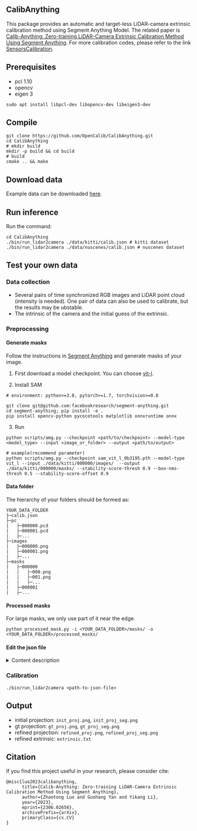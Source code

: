 ## CalibAnything

This package provides an automatic and target-less LiDAR-camera extrinsic calibration method using Segment Anything Model. The related paper is [Calib-Anything: Zero-training LiDAR-Camera Extrinsic Calibration Method Using Segment Anything](https://arxiv.org/abs/2306.02656). For more calibration codes, please refer to the link <a href="https://github.com/PJLab-ADG/SensorsCalibration" title="SensorsCalibration">SensorsCalibration</a>.

## Prerequisites
- pcl 1.10
- opencv
- eigen 3
```
sudo apt install libpcl-dev libopencv-dev libeigen3-dev
```

## Compile
```shell
git clone https://github.com/OpenCalib/CalibAnything.git
cd CalibAnything
# mkdir build
mkdir -p build && cd build
# build
cmake .. && make
```

## Download data

Example data can be downloaded [here](https://drive.google.com/file/d/1OCtbIGilLOBnHzY5VNHqRZzbxXj3xiXc/view?usp=drive_link).

## Run inference

Run the command:
```shell
cd CalibAnything
./bin/run_lidar2camera ./data/kitti/calib.json # kitti dataset
./bin/run_lidar2camera ./data/nuscenes/calib.json # nuscenes dataset
```

## Test your own data

### Data collection

- Several pairs of time synchronized RGB images and LiDAR point cloud (intensity is needed). One pair of data can also be used to calibrate, but the results may be ubstable.
- The intrinsic of the camera and the initial guess of the extrinsic.

### Preprocessing

#### Generate masks

Follow the instructions in [Segment Anything](https://github.com/facebookresearch/segment-anything) and generate masks of your image.

1. First download a model checkpoint. You can choose [vit-l](https://dl.fbaipublicfiles.com/segment_anything/sam_vit_l_0b3195.pth).

2. Install SAM
```shell
# environment: python>=3.8, pytorch>=1.7, torchvision>=0.8

git clone git@github.com:facebookresearch/segment-anything.git
cd segment-anything; pip install -e .
pip install opencv-python pycocotools matplotlib onnxruntime onnx
```

3. Run
```shell
python scripts/amg.py --checkpoint <path/to/checkpoint> --model-type <model_type> --input <image_or_folder> --output <path/to/output>

# example(recommend parameter)
python scripts/amg.py --checkpoint sam_vit_l_0b3195.pth --model-type vit_l --input ./data/kitti/000000/images/  --output ./data/kitti/000000/masks/ --stability-score-thresh 0.9 --box-nms-thresh 0.5 --stability-score-offset 0.9
```

#### Data folder
The hierarchy of your folders should be formed as:
```
YOUR_DATA_FOLDER
├─calib.json
├─pc
|   ├─000000.pcd
|   ├─000001.pcd
|   ├─...
├─images
|   ├─000000.png
|   ├─000001.png
|   ├─...
├─masks
|   ├─000000
|   |   ├─000.png
|   |   ├─001.png
|   |   ├─...
|   ├─000001
|   ├─...

```

#### Processed masks

For large masks, we only use part of it near the edge.
```shell
python processed_mask.py -i <YOUR_DATA_FOLDER>/masks/ -o <YOUR_DATA_FOLDER>/processed_masks/
```

#### Edit the json file

<details><summary>Content description</summary>

- `cam_K`: camera intrinsic matrix
- `cam_dist`: camera distortion coefficient. `[k1, k2, p1, p2, p3, ...]`, use the same order as [opencv](https://amroamroamro.github.io/mexopencv/matlab/cv.initUndistortRectifyMap.html)
- `T_lidar_to_cam`: initial guess of the extrinsic
- `T_lidar_to_cam_gt`: ground-truth of the extrinsic (Used to calculate error. If not provided, set "available" to false)
- `img_folder`: the path to images
- `mask_folder`: the path to masks
- `pc_folder`: the path to point cloud
- `img_format`: the suffix of the image
- `pc_format`: the suffix of the point cloud (support pcd or kitti bin)
- `file_name`: the name of the input images and point cloud
- `min_plane_point_num`: the minimum number of point in plane extraction
- `cluster_tolerance`: the spatial cluster tolerance in euclidean cluster (set larger if the point cloud is sparse, such as the 32-beam LiDAR)
- `search_num`: the number of search times
- `search_range`: the search range for rotation and translation
- `point_range`: the approximate height range of the point cloud projected onto the image (the top of the image is 0.0 and the bottom of the image is 1.0)
- `down_sample`: the point cloud downsample voxel size (if don't need downsample, set the "is_valid" to false)
- `thread`: the number of thread to reduce calibration time
</details>

### Calibration
```shell
./bin/run_lidar2camera <path-to-json-file>
```

## Output
- initial projection: `init_proj.png`, `init_proj_seg.png`
- gt projection: `gt_proj.png`, `gt_proj_seg.png`
- refined projection: `refined_proj.png`, `refined_proj_seg.png`
- refined extrinsic: `extrinsic.txt`

## Citation
If you find this project useful in your research, please consider cite:
```
@misc{luo2023calibanything,
      title={Calib-Anything: Zero-training LiDAR-Camera Extrinsic Calibration Method Using Segment Anything}, 
      author={Zhaotong Luo and Guohang Yan and Yikang Li},
      year={2023},
      eprint={2306.02656},
      archivePrefix={arXiv},
      primaryClass={cs.CV}
}
```

